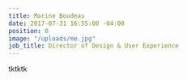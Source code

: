 ```yaml
---
title: Marine Boudeau
date: 2017-07-31 16:55:00 -04:00
position: 0
image: "/uploads/me.jpg"
job_title: Director of Design & User Experience
---
```


tktktk
